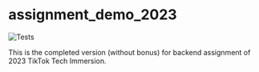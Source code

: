 # assignment_demo_2023

![Tests](https://github.com/TikTokTechImmersion/assignment_demo_2023/actions/workflows/test.yml/badge.svg)

This is the completed version (without bonus) for backend assignment of 2023 TikTok Tech Immersion.
